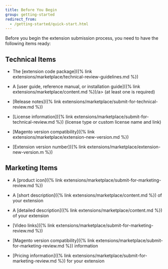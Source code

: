 ```yaml
---
title: Before You Begin
group: getting-started
redirect_from:
  - /getting-started/quick-start.html
---
```


Before you begin the extension submission process, you need to have the following items ready:

## Technical Items

- The [extension code package]({% link extensions/marketplace/technical-review-guidelines.md %})

- A [user guide, reference manual, or installation guide]({% link extensions/marketplace/content.md %})/a> (at least one is required)

- [Release notes]({% link extensions/marketplace/submit-for-technical-review.md %})

- [License information]({% link extensions/marketplace/submit-for-technical-review.md %}) (license type or custom license name and link)

- [Magento version compatibility]({% link extensions/marketplace/extension-new-version.md %})

- [Extension version number]({% link extensions/marketplace/extension-new-version.m %})

## Marketing Items

- A [product icon]({% link extensions/marketplace/submit-for-marketing-review.md %})

- A [short description]({% link extensions/marketplace/content.md %}) of your extension

- A [detailed description]({% link extensions/marketplace/content.md %}) of your extension

- [Video links]({% link extensions/marketplace/submit-for-marketing-review.md %})

- [Magento version compatibility]({% link extensions/marketplace/submit-for-marketing-review.md %}) information

- [Pricing information]({% link extensions/marketplace/submit-for-marketing-review.md %}) for your extension
